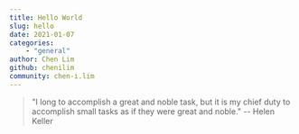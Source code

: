 ```yaml
---
title: Hello World
slug: hello
date: 2021-01-07
categories:
    - "general"
author: Chen Lim
github: chenilim
community: chen-i.lim
---
```


> "I long to accomplish a great and noble task, but it is my chief duty to accomplish small tasks as if they were great and noble."
> -- Helen Keller

